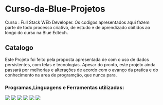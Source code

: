 # Curso-da-Blue-Projetos
Curso : Full Stack WEb Developer.
Os codigos apresentados aqui fazem parte de todo processo criativo, de estudo e de aprendizado
obitidos ao longo do curso na Blue Edtech.
## Catalogo
Este Projeto foi feito pela proposta apresentada de com o uso de  dados persistentes, com telas e tecnologias.
Apesar do pronto, este projeto ainda passará por melhorias e alterações de acordo com o avanço da pratica e do conhecimento na area de programção, que nunca para.
### Programas,Linguagens e Ferramentas utilizadas:

<img src="https://img.icons8.com/color/96/000000/javascript--v1.png"/>
<img src="https://img.icons8.com/external-flaticons-lineal-color-flat-icons/64/000000/external-html-computer-science-flaticons-lineal-color-flat-icons.png"/>
<img src="https://img.icons8.com/color/96/000000/css3.png"/>
<img src="https://img.icons8.com/color/96/000000/postgreesql.png"/>
<img src="https://img.icons8.com/color/96/000000/gimp.png"/>
<img src="https://img.icons8.com/color/96/000000/nodejs.png"/>

